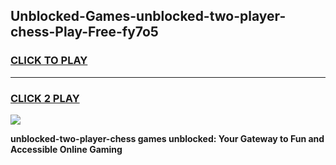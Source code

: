 
## Unblocked-Games-unblocked-two-player-chess-Play-Free-fy7o5
<h3>
<a href="https://premium76.site?title=unblocked-two-player-chess&ref=21A">CLICK TO PLAY</a></h3>
<hr>

<h3>
<a href="https://premium76.site?title=unblocked-two-player-chess&ref=21A">CLICK 2 PLAY</a>
  
</h3>

<a href="https://premium76.site?title=unblocked-two-player-chess&ref=21A"><img src="https://clearcache.store/games.png"></a>


**unblocked-two-player-chess games unblocked: Your Gateway to Fun and Accessible Online Gaming**
